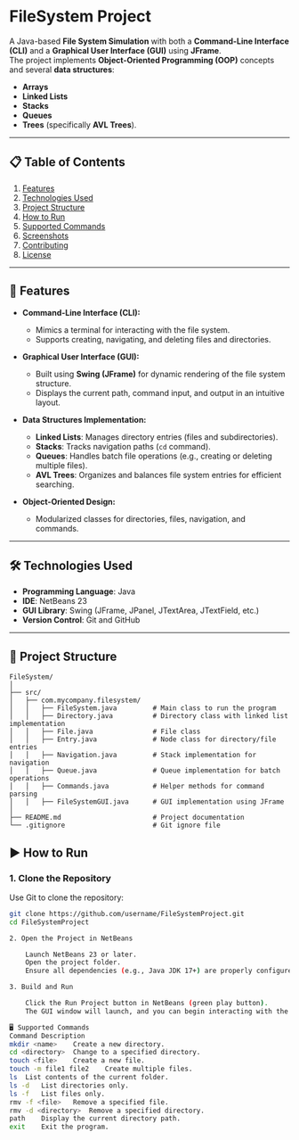 # **FileSystem Project**

A Java-based **File System Simulation** with both a **Command-Line Interface (CLI)** and a **Graphical User Interface (GUI)** using **JFrame**.  
The project implements **Object-Oriented Programming (OOP)** concepts and several **data structures**:  
- **Arrays**  
- **Linked Lists**  
- **Stacks**  
- **Queues**  
- **Trees** (specifically **AVL Trees**).  

---

## **📋 Table of Contents**
1. [Features](#features)
2. [Technologies Used](#technologies-used)
3. [Project Structure](#project-structure)
4. [How to Run](#how-to-run)
5. [Supported Commands](#supported-commands)
6. [Screenshots](#screenshots)
7. [Contributing](#contributing)
8. [License](#license)

---

## **🚀 Features**
- **Command-Line Interface (CLI):**  
   - Mimics a terminal for interacting with the file system.  
   - Supports creating, navigating, and deleting files and directories.

- **Graphical User Interface (GUI):**  
   - Built using **Swing (JFrame)** for dynamic rendering of the file system structure.  
   - Displays the current path, command input, and output in an intuitive layout.

- **Data Structures Implementation:**  
   - **Linked Lists**: Manages directory entries (files and subdirectories).  
   - **Stacks**: Tracks navigation paths (`cd` command).  
   - **Queues**: Handles batch file operations (e.g., creating or deleting multiple files).  
   - **AVL Trees**: Organizes and balances file system entries for efficient searching.

- **Object-Oriented Design:**  
   - Modularized classes for directories, files, navigation, and commands.

---

## **🛠️ Technologies Used**

- **Programming Language**: Java  
- **IDE**: NetBeans 23  
- **GUI Library**: Swing (JFrame, JPanel, JTextArea, JTextField, etc.)  
- **Version Control**: Git and GitHub  

---

## **📂 Project Structure**

```plaintext
FileSystem/
│
├── src/
│   ├── com.mycompany.filesystem/
│   │   ├── FileSystem.java         # Main class to run the program
│   │   ├── Directory.java          # Directory class with linked list implementation
│   │   ├── File.java               # File class
│   │   ├── Entry.java              # Node class for directory/file entries
│   │   ├── Navigation.java         # Stack implementation for navigation
│   │   ├── Queue.java              # Queue implementation for batch operations
│   │   ├── Commands.java           # Helper methods for command parsing
│   │   ├── FileSystemGUI.java      # GUI implementation using JFrame
│
├── README.md                       # Project documentation
└── .gitignore                      # Git ignore file
```

## **▶️ How to Run**

### **1. Clone the Repository**
Use Git to clone the repository:
```bash
git clone https://github.com/username/FileSystemProject.git
cd FileSystemProject

2. Open the Project in NetBeans

    Launch NetBeans 23 or later.
    Open the project folder.
    Ensure all dependencies (e.g., Java JDK 17+) are properly configured.

3. Build and Run

    Click the Run Project button in NetBeans (green play button).
    The GUI window will launch, and you can begin interacting with the file system.

🖥️ Supported Commands
Command	Description
mkdir <name>	Create a new directory.
cd <directory>	Change to a specified directory.
touch <file>	Create a new file.
touch -m file1 file2	Create multiple files.
ls	List contents of the current folder.
ls -d	List directories only.
ls -f	List files only.
rmv -f <file>	Remove a specified file.
rmv -d <directory>	Remove a specified directory.
path	Display the current directory path.
exit	Exit the program.
